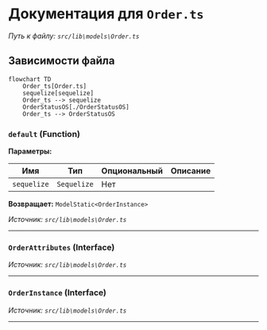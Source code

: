 # Документация для `Order.ts`

*Путь к файлу: `src/lib\models\Order.ts`*

## Зависимости файла

```mermaid
flowchart TD
    Order_ts[Order.ts]
    sequelize[sequelize]
    Order_ts --> sequelize
    OrderStatusOS[./OrderStatusOS]
    Order_ts --> OrderStatusOS
```

### `default` (Function)

**Параметры:**

| Имя | Тип | Опциональный | Описание |
|---|---|---|---|
| `sequelize` | `Sequelize` | Нет |  |

**Возвращает:** `ModelStatic<OrderInstance>`

*Источник: `src/lib\models\Order.ts`*

---
### `OrderAttributes` (Interface)

*Источник: `src/lib\models\Order.ts`*

---
### `OrderInstance` (Interface)

*Источник: `src/lib\models\Order.ts`*

---
